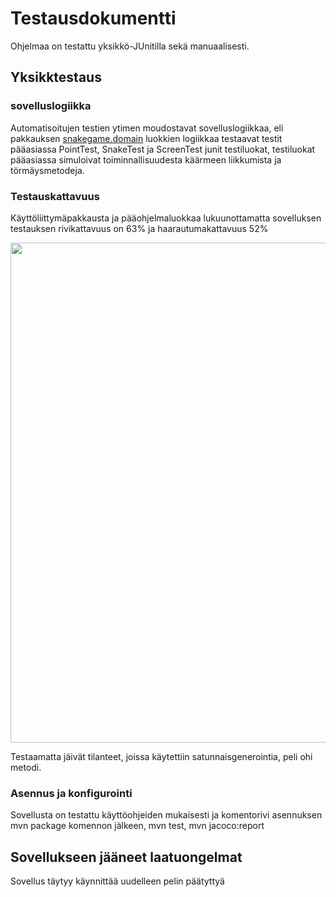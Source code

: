 # Testausdokumentti

Ohjelmaa on testattu yksikkö-JUnitilla sekä manuaalisesti.

## Yksikktestaus

### sovelluslogiikka

Automatisoitujen testien ytimen moudostavat sovelluslogiikkaa, eli pakkauksen [snakegame.domain](https://github.com/hunnak/ot-harjoitustyo2020/tree/master/Snakegame/src/main/java/snakegame/domain) luokkien logiikkaa testaavat testit pääasiassa PointTest, SnakeTest ja ScreenTest junit testiluokat, testiluokat pääasiassa simuloivat toiminnallisuudesta käärmeen liikkumista ja törmäysmetodeja.

### Testauskattavuus

Käyttöliittymäpakkausta ja pääohjelmaluokkaa lukuunottamatta sovelluksen testauksen rivikattavuus on 63% ja haarautumakattavuus 52%

<img src="img" width="800">

Testaamatta jäivät tilanteet, joissa käytettiin satunnaisgenerointia, peli ohi metodi.


### Asennus ja konfigurointi

Sovellusta on testattu käyttöohjeiden mukaisesti ja komentorivi asennuksen mvn package komennon jälkeen, mvn test, mvn jacoco:report

## Sovellukseen jääneet laatuongelmat

Sovellus täytyy käynnittää uudelleen pelin päätyttyä
